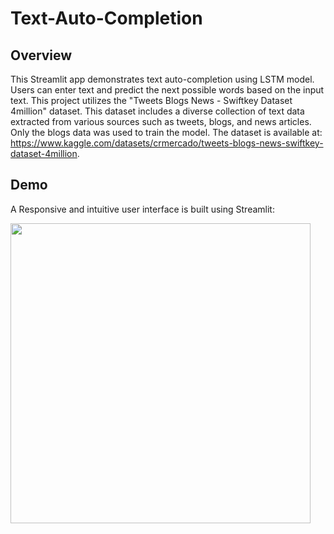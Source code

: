 # Text-Auto-Completion
## Overview
This Streamlit app demonstrates text auto-completion using LSTM model. Users can enter text and predict the next possible words based on the input text. This project utilizes the "Tweets Blogs News - Swiftkey Dataset 4million" dataset. This dataset includes a diverse collection of text data extracted from various sources such as tweets, blogs, and news articles. Only the blogs data was used to train the model. The dataset is available at: https://www.kaggle.com/datasets/crmercado/tweets-blogs-news-swiftkey-dataset-4million. 

## Demo
A Responsive and intuitive user interface is built using Streamlit:
<p float="left">
  <img src="/img/demo" width="480" />
</p>

